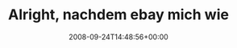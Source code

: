 ---
retweeted: false
source: <a href="http://twitter.com" rel="nofollow">Twitter Web Client</a>
entities:
  hashtags: []
  symbols: []
  user_mentions:
  - name: pfau910
    screen_name: pfau910
    indices:
    - '35'
    - '43'
    id_str: '14138354'
    id: '14138354'
  urls: []
display_text_range:
- '0'
- '88'
favorite_count: '0'
id_str: '933064510'
truncated: false
retweet_count: '0'
id: '933064510'
created_at: Wed Sep 24 14:48:56 +0000 2008
favorited: false
full_text: 'Alright, nachdem ebay mich wie von [@pfau910](https://twitter.com/pfau910)
  prophezeit gekickt hat: http://bit.ly/42VSYt'
lang: de
tags:
- pesos:twitter
date: '2008-09-24T14:48:56+00:00'
src: https://twitter.com/bascht/status/933064510
original_url: https://twitter.com/bascht/status/933064510
type: twitter_tweet
text: 'Alright, nachdem ebay mich wie von [@pfau910](https://twitter.com/pfau910)
  prophezeit gekickt hat: http://bit.ly/42VSYt'
title: 'Alright, nachdem ebay mich wie '

---